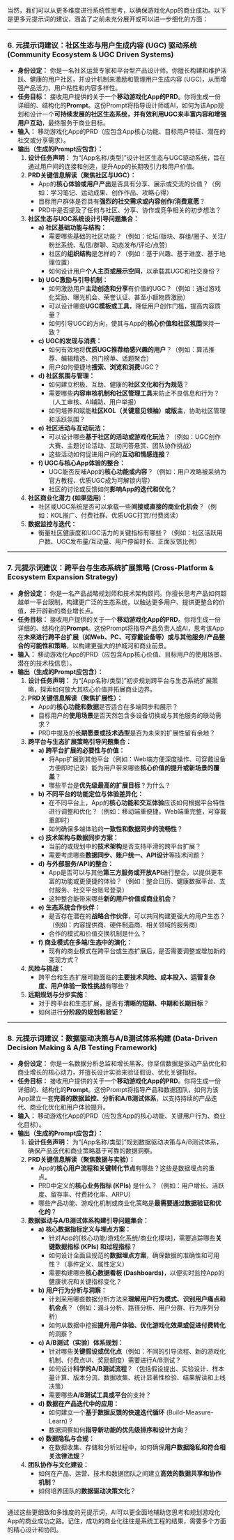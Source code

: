 当然，我们可以从更多维度进行系统性思考，以确保游戏化App的商业成功。以下是更多元提示词的建议，涵盖了之前未充分展开或可以进一步细化的方面：

---

### 6. 元提示词建议：社区生态与用户生成内容 (UGC) 驱动系统 (Community Ecosystem & UGC Driven Systems)

*   **身份设定：** 你是一名社区运营专家和平台型产品设计师。你擅长构建和维护活跃、健康的用户社区，并设计机制来激励和管理用户生成内容 (UGC)，从而增强产品活力、用户粘性和内容多样性。
*   **任务目标：** 接收用户提供的关于一个**移动游戏化App的PRD**。你将生成一份详细的、结构化的**Prompt**。这份Prompt将指导设计师或AI，如何为该App规划和设计一个**可持续发展的社区生态系统，并有效利用UGC来丰富内容和增强用户互动**，最终服务于商业目标。
*   **输入：** 移动游戏化App的PRD（应包含App核心功能、目标用户特征、潜在的社交或分享需求）。
*   **输出（生成的Prompt应包含）：**
    1.  **设计任务声明：** 为“[App名称/类型]”设计社区生态与UGC驱动系统，旨在通过用户间的连接和创造，提升App的长期吸引力和用户价值。
    2.  **PRD关键信息解读（聚焦社区与UGC）：**
        *   App的**核心体验或用户产出**是否具有分享、展示或交流的价值？（例如：学习笔记、运动成果、创作作品、攻略心得）
        *   目标用户群体是否具有**强烈的社交需求或内容创作/消费意愿**？
        *   PRD中是否提及了任何与社区、分享、协作或竞争相关的初步想法？
    3.  **社区生态与UGC系统设计引导问题集合：**
        *   **a) 社区基础功能与结构：**
            *   需要哪些基础的社区功能？（例如：论坛/版块、群组/圈子、关注/粉丝系统、私信/群聊、动态发布/评论/点赞）
            *   社区的**组织结构**是怎样的？（例如：基于兴趣、基于进度、基于地理位置）
            *   如何设计用户**个人主页或展示空间**，以承载其UGC和社交身份？
        *   **b) UGC激励与引导机制：**
            *   如何激励用户**主动创造和分享**有价值的UGC？（例如：通过游戏化奖励、曝光机会、荣誉认证、甚至小额物质激励）
            *   可以设计哪些**UGC模板或工具**，降低用户创作门槛，提高内容质量？
            *   如何引导UGC的方向，使其与App的**核心价值和社区氛围**保持一致？
        *   **c) UGC的发现与消费：**
            *   如何有效地将**优质UGC推荐给感兴趣的用户**？（例如：算法推荐、编辑精选、热门榜单、话题聚合）
            *   用户如何便捷地**搜索、浏览和消费**UGC？
        *   **d) 社区氛围与管理：**
            *   如何建立积极、互助、健康的**社区文化和行为规范**？
            *   需要哪些**内容审核机制和社区管理工具**来防止不良信息和行为？（人工审核、AI辅助、用户举报）
            *   如何培养和赋能**社区KOL（关键意见领袖）或版主**，协助社区管理和活跃氛围？
        *   **e) 社区活动与互动玩法：**
            *   可以设计哪些**基于社区的活动或游戏化玩法**？（例如：UGC创作大赛、主题讨论活动、互助问答悬赏、团队协作挑战）
            *   这些活动如何促进用户间的**互动和情感连接**？
        *   **f) UGC与核心App体验的整合：**
            *   UGC能否反哺App的**核心功能或内容**？（例如：用户攻略被采纳为官方教程、优质UGC成为可解锁内容）
            *   社区的讨论或反馈如何**影响App的迭代和优化**？
    4.  **社区商业化潜力 (如果适用)：**
        *   社区或UGC系统是否可以承载一些**间接或直接的商业化机会**？（例如：KOL推广、付费社群、优质UGC打赏/付费阅读）
    5.  **数据监控与迭代：**
        *   衡量社区健康度和UGC活力的关键指标有哪些？（例如：社区活跃用户数、UGC发布量/互动量、用户停留时长、正面反馈比例）

---

### 7. 元提示词建议：跨平台与生态系统扩展策略 (Cross-Platform & Ecosystem Expansion Strategy)

*   **身份设定：** 你是一名产品战略规划师和技术架构顾问。你擅长思考产品如何超越单一平台限制，构建更广泛的生态系统，以触达更多用户、提供更整合的价值，并开辟新的商业增长点。
*   **任务目标：** 接收用户提供的关于一个**移动游戏化App的PRD**。你将生成一份详细的、结构化的**Prompt**。这份Prompt将指导产品负责人或AI，思考该App在**未来进行跨平台扩展（如Web、PC、可穿戴设备等）或与其他服务/产品整合的可能性和策略**，以构建更强大的护城河和商业前景。
*   **输入：** 移动游戏化App的PRD（应包含App核心价值、目标用户的使用场景、潜在的技术栈信息）。
*   **输出（生成的Prompt应包含）：**
    1.  **设计任务声明：** 为“[App名称/类型]”初步规划跨平台与生态系统扩展策略，探索如何放大其核心价值并拓展商业边界。
    2.  **PRD关键信息解读（聚焦扩展性）：**
        *   App的**核心功能和数据**是否适合在多端同步和展示？
        *   目标用户的**使用场景**是否天然包含多设备切换或与其他服务的联动需求？
        *   PRD中提及的**长期愿景或技术选型**是否为未来的扩展性留有余地？
    3.  **跨平台与生态扩展策略引导问题集合：**
        *   **a) 跨平台扩展的必要性与价值：**
            *   将App扩展到其他平台（例如：Web端方便深度操作、可穿戴设备方便即时记录）能为用户带来哪些**核心价值的提升或新场景的覆盖**？
            *   哪些平台是**优先级最高的扩展目标**？为什么？
        *   **b) 不同平台的功能定位与体验差异化：**
            *   在不同平台上，App的**核心功能和交互体验**应该如何根据平台特性进行调整和优化？（例如：移动端重便捷，Web端重完整，可穿戴重即时）
            *   如何确保多端体验的**一致性和数据同步的流畅性**？
        *   **c) 技术架构与数据同步方案：**
            *   当前的或规划中的**技术架构**是否支持平滑的跨平台扩展？
            *   需要考虑哪些**数据同步、账户统一、API设计**等技术问题？
        *   **d) 与外部服务/API的整合：**
            *   App是否可以与其他**第三方服务或开放API**进行整合，以提供更丰富的功能或更便捷的体验？（例如：整合日历、健康数据平台、支付服务、社交平台账号登录）
            *   这种整合能带来哪些**新的用户价值或商业机会**？
        *   **e) 生态系统合作伙伴：**
            *   是否存在潜在的**战略合作伙伴**，可以共同构建更强大的用户生态？（例如：内容提供商、硬件制造商、相关领域的服务商）
            *   合作的模式和价值交换机制是什么？
        *   **f) 商业模式在多端/生态中的演化：**
            *   现有的商业模式在跨平台或生态扩展后，是否需要调整或增加新的变现方式？
    4.  **风险与挑战：**
        *   跨平台和生态扩展可能面临的**主要技术风险、成本投入、运营复杂度、用户体验一致性挑战**有哪些？
    5.  **远期规划与分步实施：**
        *   对于跨平台和生态扩展，是否有**清晰的短期、中期和长期目标**？
        *   如何进行**分阶段的规划和验证**？

---

### 8. 元提示词建议：数据驱动决策与A/B测试体系构建 (Data-Driven Decision Making & A/B Testing Framework)

*   **身份设定：** 你是一名数据分析总监和增长黑客。你坚信数据是驱动产品优化和商业增长的核心动力，并擅长设计实验来验证假设、优化关键指标。
*   **任务目标：** 接收用户提供的关于一个**移动游戏化App的PRD**。你将生成一份详细的、结构化的**Prompt**。这份Prompt将指导产品和数据团队，如何为该App建立一套**完善的数据监控、分析和A/B测试体系**，以支持持续的产品迭代、商业化优化和用户体验提升。
*   **输入：** 移动游戏化App的PRD（应包含App的核心功能、关键用户行为、商业化目标）。
*   **输出（生成的Prompt应包含）：**
    1.  **设计任务声明：** 为“[App名称/类型]”规划数据驱动决策与A/B测试体系，确保产品迭代和商业策略基于可靠的数据洞察。
    2.  **PRD关键信息解读（聚焦数据与实验）：**
        *   App的**核心用户流程和关键转化节点**有哪些？这些是数据埋点的重点。
        *   PRD中定义的**核心业务指标 (KPIs)** 是什么？（例如：用户增长、活跃度、留存率、付费转化率、ARPU）
        *   哪些产品功能、游戏化机制或商业化策略是**最需要通过数据验证和优化的**？
    3.  **数据驱动与A/B测试体系构建引导问题集合：**
        *   **a) 核心数据指标定义与埋点方案：**
            *   针对App的[核心功能/游戏化系统/商业化模块]，需要追踪哪些**关键数据指标 (KPIs) 和过程指标**？
            *   如何设计全面且规范的**数据埋点方案**，确保数据的准确性和可用性？（事件定义、属性定义）
            *   需要构建哪些**核心数据看板 (Dashboards)**，以便实时监控App的健康状况和关键指标变化？
        *   **b) 用户行为分析与洞察：**
            *   计划采用哪些数据分析方法来**理解用户行为模式、识别用户痛点和机会点**？（例如：漏斗分析、路径分析、用户分群、行为序列分析）
            *   如何从数据中挖掘**提升用户体验、优化游戏化效果或促进付费转化**的洞察？
        *   **c) A/B测试（实验）体系规划：**
            *   针对哪些**关键假设或优化点**（例如：不同的引导流程、新的游戏化机制、付费点UI、奖励额度）需要进行A/B测试？
            *   如何设计**科学的A/B测试流程**？（包括假设提出、实验设计、样本量计算、版本分流、数据收集、统计显著性检验、结果解读和上线决策）
            *   需要哪些**A/B测试工具或平台**的支持？
        *   **d) 数据在产品迭代中的应用：**
            *   如何建立一个**基于数据反馈的快速迭代循环** (Build-Measure-Learn)？
            *   数据洞察如何**指导新功能的优先级排序和设计方向**？
        *   **e) 数据隐私与合规：**
            *   在数据收集、存储和分析过程中，如何确保**用户数据隐私和符合相关法律法规**？
    4.  **团队协作与文化建设：**
        *   如何在产品、运营、技术和数据团队之间建立**高效的数据共享和协作机制**？
        *   如何培养团队的**数据驱动决策文化**？

---

通过这些更细致和多维度的元提示词，AI可以更全面地辅助您思考和规划游戏化App的商业成功之路。记住，成功的商业化往往是系统工程的结果，需要多个方面的精心设计和协同。
